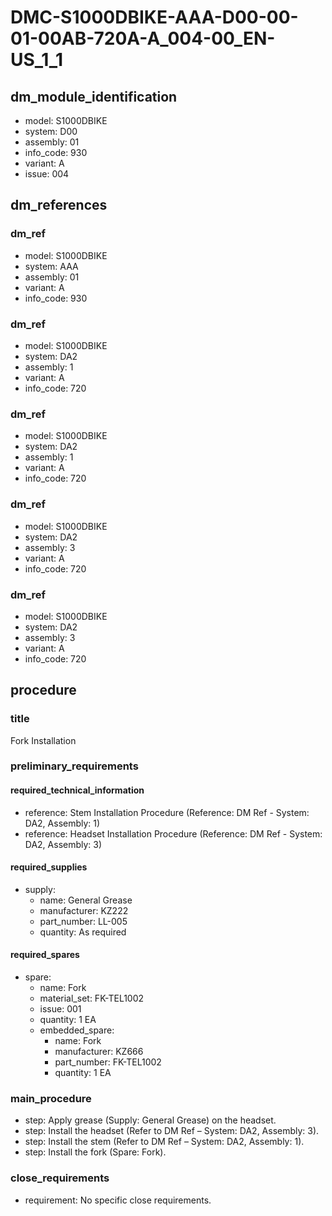 # DMC-S1000DBIKE-AAA-D00-00-01-00AB-720A-A_004-00_EN-US_1_1

## dm_module_identification
*   model: S1000DBIKE
*   system: D00
*   assembly: 01
*   info_code: 930
*   variant: A
*   issue: 004

## dm_references
### dm_ref
*   model: S1000DBIKE
*   system: AAA
*   assembly: 01
*   variant: A
*   info_code: 930

### dm_ref
*   model: S1000DBIKE
*   system: DA2
*   assembly: 1
*   variant: A
*   info_code: 720

### dm_ref
*   model: S1000DBIKE
*   system: DA2
*   assembly: 1
*   variant: A
*   info_code: 720

### dm_ref
*   model: S1000DBIKE
*   system: DA2
*   assembly: 3
*   variant: A
*   info_code: 720

### dm_ref
*   model: S1000DBIKE
*   system: DA2
*   assembly: 3
*   variant: A
*   info_code: 720

## procedure
### title
Fork Installation

### preliminary_requirements
#### required_technical_information
*   reference: Stem Installation Procedure (Reference: DM Ref - System: DA2, Assembly: 1)
*   reference: Headset Installation Procedure (Reference: DM Ref - System: DA2, Assembly: 3)

#### required_supplies
*   supply:
    *   name: General Grease
    *   manufacturer: KZ222
    *   part_number: LL-005
    *   quantity: As required

#### required_spares
*   spare:
    *   name: Fork
    *   material_set: FK-TEL1002
    *   issue: 001
    *   quantity: 1 EA
    *   embedded_spare:
        *   name: Fork
        *   manufacturer: KZ666
        *   part_number: FK-TEL1002
        *   quantity: 1 EA

### main_procedure
*   step: Apply grease (Supply: General Grease) on the headset.
*   step: Install the headset (Refer to DM Ref – System: DA2, Assembly: 3).
*   step: Install the stem (Refer to DM Ref – System: DA2, Assembly: 1).
*   step: Install the fork (Spare: Fork).

### close_requirements
*   requirement: No specific close requirements.